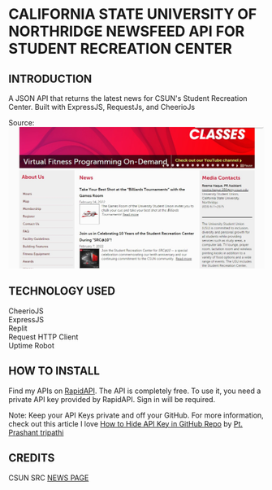 # CALIFORNIA STATE UNIVERSITY OF NORTHRIDGE NEWSFEED API FOR STUDENT RECREATION CENTER
## INTRODUCTION
A JSON API that returns the latest news for CSUN's Student Recreation Center.  Built with ExpressJS, RequestJs, and CheerioJs


Source:
![](https://github.com/kyledeguzmanx/fDev-API-CSUN-SRCNews/blob/main/SRC_newsfeed.jpg)

## TECHNOLOGY USED
CheerioJS   
ExpressJS  
Replit  
Request HTTP Client  
Uptime Robot

## HOW TO INSTALL
Find my APIs on [RapidAPI](https://rapidapi.com/user/kyledeguzmanx). The API is completely free. To use it, you need a private API key provided by RapidAPI. Sign in will be required.

Note: Keep your API Keys private and off your GitHub. For more information, check out this article I love [How to Hide API Key in GitHub Repo](https://dev.to/ptprashanttripathi/how-to-hide-api-key-in-github-repo-2ik9) by [Pt. Prashant tripathi](https://github.com/PtPrashantTripathi)

## CREDITS
CSUN SRC [NEWS PAGE](https://www.csun.edu/src/news/)
